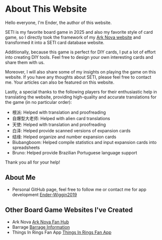 # About This Website

Hello everyone, I'm Ender, the author of this website.

SETI is my favorite board game in 2025 and also my favorite style of card game, so I directly took the framework of my [Ark Nova website](https:ark-nova.ender-wiggin.com) and transformed it into a SETI card database website.

Additionally, because this game is perfect for DIY cards, I put a lot of effort into creating DIY tools. Feel free to design your own interesting cards and share them with us.

Moreover, I will also share some of my insights on playing the game on this website. If you have any thoughts about SETI, please feel free to contact me. Your articles can also be featured on this website.

Lastly, a special thanks to the following players for their enthusiastic help in translating the website, providing high-quality and accurate translations for the game (in no particular order):

- 根派: Helped with translation and proofreading
- 自爆型大老师: Helped with alien card translations
- 天使: Helped with translation and proofreading
- 白泽: Helped provide scanned versions of expansion cards
- 结缘: Helped organize and number expansion cards
- Biubangboom: Helped compile statistics and input expansion cards into spreadsheets
- Bruno: Helped provide Brazilian Portuguese language support

Thank you all for your help!

## About Me

- Personal GitHub page, feel free to follow me or contact me for app development [Ender-Wiggin2019](https://github.com/Ender-Wiggin2019)

## Other Board Game Websites I've Created

- Ark Nova [Ark Nova Fan Hub](https://ark-nova.ender-wiggin.com)
- Barrage [Barrage Information](https://barrage.ender-wiggin.com)
- Things In Rings Fan App [Things In Rings Fan App](https://things-in-rings.vercel.app)
